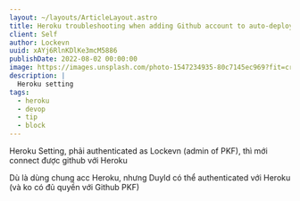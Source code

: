 ```yaml
---
layout: ~/layouts/ArticleLayout.astro
title: Heroku troubleshooting when adding Github account to auto-deploy
client: Self
author: Lockevn
uuid: xAYj6RlnKDlKe3mcM5886
publishDate: 2022-08-02 00:00:00
image: https://images.unsplash.com/photo-1547234935-80c7145ec969?fit=crop&w=1400&h=700&q=75
description: |
  Heroku setting
tags:
  - heroku
  - devop
  - tip
  - block
---
```


Heroku Setting, phải authenticated as Lockevn (admin of PKF), thì mới connect được github với Heroku

Dù là dùng chung acc Heroku, nhưng Duyld có thể authenticated với Heroku (và ko có đủ quyền với Github PKF)
